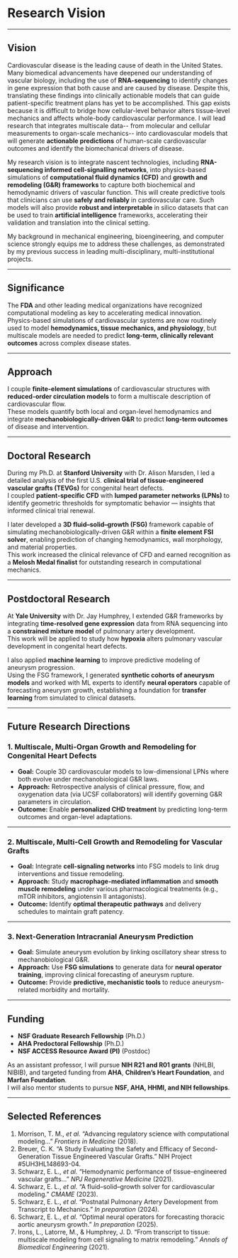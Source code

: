 # Research Vision

---

## Vision

Cardiovascular disease is the leading cause of death in the United States. Many biomedical advancements have deepened our understanding of vascular biology, including the use of **RNA-sequencing** to identify changes in gene expression that both cause and are caused by disease. Despite this, translating these findings into clinically actionable models that can guide patient-specific treatment plans has yet to be accomplished. This gap exists because it is difficult to bridge how cellular-level behavior alters tissue-level mechanics and affects whole-body cardiovascular performance. I will lead research that integrates multiscale data-- from molecular and cellular measurements to organ-scale mechanics-- into cardiovascular models that will generate **actionable predictions** of human-scale cardiovascular outcomes and identify the biomechanical drivers of disease.

My research vision is to integrate nascent technologies, including **RNA-sequencing informed cell-signalling networks**, into physics-based simulations of **computational fluid dynamics (CFD)** and **growth and remodeling (G&R) frameworks** to capture both biochemical and hemodynamic drivers of vascular function. This will create predictive tools that clinicians can use **safely and reliably** in cardiovascular care. Such models will also provide **robust and interpretable** in silico datasets that can be used to train **artificial intelligence** frameworks, accelerating their validation and translation into the clinical setting.

My background in mechanical engineering, bioengineering, and computer science strongly equips me to address these challenges, as demonstrated by my previous success in leading multi-disciplinary, multi-institutional projects.

---

## Significance
The **FDA** and other leading medical organizations have recognized computational modeling as key to accelerating medical innovation.  
Physics-based simulations of cardiovascular systems are now routinely used to model **hemodynamics, tissue mechanics, and physiology**, but multiscale models are needed to predict **long-term, clinically relevant outcomes** across complex disease states.

---

## Approach
I couple **finite-element simulations** of cardiovascular structures with **reduced-order circulation models** to form a multiscale description of cardiovascular flow.  
These models quantify both local and organ-level hemodynamics and integrate **mechanobiologically-driven G&R** to predict **long-term outcomes** of disease and intervention.

---

## Doctoral Research
During my Ph.D. at **Stanford University** with Dr. Alison Marsden, I led a detailed analysis of the first U.S. **clinical trial of tissue-engineered vascular grafts (TEVGs)** for congenital heart defects.  
I coupled **patient-specific CFD** with **lumped parameter networks (LPNs)** to identify geometric thresholds for symptomatic behavior — insights that informed clinical trial renewal.

I later developed a **3D fluid–solid–growth (FSG)** framework capable of simulating mechanobiologically-driven G&R within a **finite element FSI solver**, enabling prediction of changing hemodynamics, wall morphology, and material properties.  
This work increased the clinical relevance of CFD and earned recognition as a **Melosh Medal finalist** for outstanding research in computational mechanics.

---

## Postdoctoral Research
At **Yale University** with Dr. Jay Humphrey, I extended G&R frameworks by integrating **time-resolved gene expression** data from RNA sequencing into a **constrained mixture model** of pulmonary artery development.  
This work will be applied to study how **hypoxia** alters pulmonary vascular development in congenital heart defects.

I also applied **machine learning** to improve predictive modeling of aneurysm progression.  
Using the FSG framework, I generated **synthetic cohorts of aneurysm models** and worked with ML experts to identify **neural operators** capable of forecasting aneurysm growth, establishing a foundation for **transfer learning** from simulated to clinical datasets.

---

## Future Research Directions

### 1. Multiscale, Multi-Organ Growth and Remodeling for Congenital Heart Defects
- **Goal:** Couple 3D cardiovascular models to low-dimensional LPNs where both evolve under mechanobiological G&R laws.  
- **Approach:** Retrospective analysis of clinical pressure, flow, and oxygenation data (via UCSF collaborators) will identify governing G&R parameters in circulation.  
- **Outcome:** Enable **personalized CHD treatment** by predicting long-term outcomes and organ-level adaptations.

---

### 2. Multiscale, Multi-Cell Growth and Remodeling for Vascular Grafts
- **Goal:** Integrate **cell-signaling networks** into FSG models to link drug interventions and tissue remodeling.  
- **Approach:** Study **macrophage-mediated inflammation** and **smooth muscle remodeling** under various pharmacological treatments (e.g., mTOR inhibitors, angiotensin II antagonists).  
- **Outcome:** Identify **optimal therapeutic pathways** and delivery schedules to maintain graft patency.

---

### 3. Next-Generation Intracranial Aneurysm Prediction
- **Goal:** Simulate aneurysm evolution by linking oscillatory shear stress to mechanobiological G&R.  
- **Approach:** Use **FSG simulations** to generate data for **neural operator training**, improving clinical forecasting of aneurysm rupture.  
- **Outcome:** Provide **predictive, mechanistic tools** to reduce aneurysm-related morbidity and mortality.

---

## Funding
- **NSF Graduate Research Fellowship** (Ph.D.)  
- **AHA Predoctoral Fellowship** (Ph.D.)  
- **NSF ACCESS Resource Award (PI)** (Postdoc)

As an assistant professor, I will pursue **NIH R21 and R01 grants** (NHLBI, NIBIB), and targeted funding from **AHA**, **Children’s Heart Foundation**, and **Marfan Foundation**.  
I will also mentor students to pursue **NSF, AHA, HHMI, and NIH fellowships**.

<!-----

## Collaborations
At **UC Berkeley**, I will:
- Collaborate with the **Berkeley Biomechanics Laboratory** (Dr. Shawn Shadden) on cardiovascular fluid dynamics and open-source modeling (SimVascular).  
- Partner with clinicians at **UCSF’s Cardiovascular Research Institute** to validate computational predictions and enhance clinical translation.-->

---

## Selected References
1. Morrison, T. M., *et al.* “Advancing regulatory science with computational modeling…” *Frontiers in Medicine* (2018).  
2. Breuer, C. K. “A Study Evaluating the Safety and Efficacy of Second-Generation Tissue Engineered Vascular Grafts.” NIH Project #5UH3HL148693-04.  
3. Schwarz, E. L., *et al.* “Hemodynamic performance of tissue-engineered vascular grafts…” *NPJ Regenerative Medicine* (2021).  
4. Schwarz, E. L., *et al.* “A fluid–solid–growth solver for cardiovascular modeling.” *CMAME* (2023).  
5. Schwarz, E. L., *et al.* “Postnatal Pulmonary Artery Development from Transcript to Mechanics.” *In preparation* (2024).  
6. Schwarz, E. L., *et al.* “Optimal neural operators for forecasting thoracic aortic aneurysm growth.” *In preparation* (2025).  
7. Irons, L., Latorre, M., & Humphrey, J. D. “From transcript to tissue: multiscale modeling from cell signaling to matrix remodeling.” *Annals of Biomedical Engineering* (2021).
